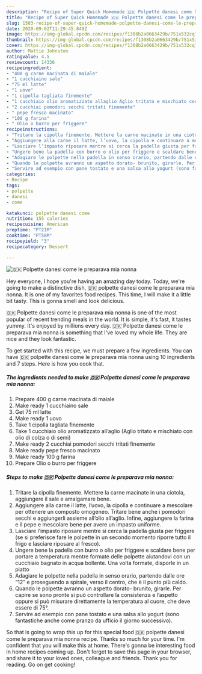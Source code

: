 ```yaml
---
description: "Recipe of Super Quick Homemade 🇩🇰 Polpette danesi come le preparava mia nonna"
title: "Recipe of Super Quick Homemade 🇩🇰 Polpette danesi come le preparava mia nonna"
slug: 1503-recipe-of-super-quick-homemade-polpette-danesi-come-le-preparava-mia-nonna
date: 2020-09-02T11:29:45.849Z
image: https://img-global.cpcdn.com/recipes/f1308b2a0663429b/751x532cq70/🇩🇰-polpette-danesi-come-le-preparava-mia-nonna-recipe-main-photo.jpg
thumbnail: https://img-global.cpcdn.com/recipes/f1308b2a0663429b/751x532cq70/🇩🇰-polpette-danesi-come-le-preparava-mia-nonna-recipe-main-photo.jpg
cover: https://img-global.cpcdn.com/recipes/f1308b2a0663429b/751x532cq70/🇩🇰-polpette-danesi-come-le-preparava-mia-nonna-recipe-main-photo.jpg
author: Mattie Johnston
ratingvalue: 4.5
reviewcount: 14336
recipeingredient:
- "400 g carne macinata di maiale"
- "1 cucchiaino sale"
- "75 ml latte"
- "1 uovo"
- "1 cipolla tagliata finemente"
- "1 cucchiaio olio aromatizzato allaglio Aglio tritato e mischiato con olio di colza o di semi"
- "2 cucchiai pomodori secchi tritati finemente"
- " pepe fresco macinato"
- "100 g farina"
- " Olio o burro per friggere"
recipeinstructions:
- "Tritare la cipolla finemente. Mettere la carne macinate in una ciotola, aggiungere il sale e amalgamare bene."
- "Aggiungere alla carne il latte, l’uovo, la cipolla e continuare a mescolare per ottenere un composto omogeneo. Tritare bene anche i pomodori secchi e aggiungerli assieme all’olio all’aglio. Infine, aggiungere la farina e il pepe e mescolare bene per avere un impasto uniforme."
- "Lasciare l’impasto riposare mentre si cerca la padella giusta per friggere (se si preferisce fare le polpette in un secondo momento riporre tutto il frigo e lasciare riposare al fresco)."
- "Ungere bene la padella con burro o olio per friggere e scaldare bene per portare a temperatura mentre formate delle polpette aiutandovi con un cucchiaio bagnato in acqua bollente. Una volta formate, disporle in un piatto"
- "Adagiare le polpette nella padella in senso orario, partendo dalle ore “12” e proseguendo a spirale, verso il centro, che è il punto più caldo."
- "Quando le polpette avranno un aspetto dorato- brunito, girarle. Per capire se sono pronte si può controllare la consistenza e l’aspetto oppure si può misurare direttamente la temperatura al cuore, che deve essere di 75°."
- "Servire ad esempio con pane tostato e una salsa allo yogurt (sono fantastiche anche come pranzo da ufficio il giorno successivo)."
categories:
- Recipe
tags:
- polpette
- danesi
- come

katakunci: polpette danesi come 
nutrition: 155 calories
recipecuisine: American
preptime: "PT21M"
cooktime: "PT58M"
recipeyield: "3"
recipecategory: Dessert

---
```



![🇩🇰 Polpette danesi come le preparava mia nonna](https://img-global.cpcdn.com/recipes/f1308b2a0663429b/751x532cq70/🇩🇰-polpette-danesi-come-le-preparava-mia-nonna-recipe-main-photo.jpg)

Hey everyone, I hope you're having an amazing day today. Today, we're going to make a distinctive dish, 🇩🇰 polpette danesi come le preparava mia nonna. It is one of my favorites food recipes. This time, I will make it a little bit tasty. This is gonna smell and look delicious.

🇩🇰 Polpette danesi come le preparava mia nonna is one of the most popular of recent trending meals in the world. It is simple, it's fast, it tastes yummy. It's enjoyed by millions every day. 🇩🇰 Polpette danesi come le preparava mia nonna is something that I've loved my whole life. They are nice and they look fantastic.




To get started with this recipe, we must prepare a few ingredients. You can have 🇩🇰 polpette danesi come le preparava mia nonna using 10 ingredients and 7 steps. Here is how you cook that.

<!--inarticleads1-->

##### The ingredients needed to make 🇩🇰 Polpette danesi come le preparava mia nonna:

1. Prepare 400 g carne macinata di maiale
1. Make ready 1 cucchiaino sale
1. Get 75 ml latte
1. Make ready 1 uovo
1. Take 1 cipolla tagliata finemente
1. Take 1 cucchiaio olio aromatizzato all’aglio (Aglio tritato e mischiato con olio di colza o di semi)
1. Make ready 2 cucchiai pomodori secchi tritati finemente
1. Make ready  pepe fresco macinato
1. Make ready 100 g farina
1. Prepare  Olio o burro per friggere




<!--inarticleads2-->

##### Steps to make 🇩🇰 Polpette danesi come le preparava mia nonna:

1. Tritare la cipolla finemente. Mettere la carne macinate in una ciotola, aggiungere il sale e amalgamare bene.
1. Aggiungere alla carne il latte, l’uovo, la cipolla e continuare a mescolare per ottenere un composto omogeneo. Tritare bene anche i pomodori secchi e aggiungerli assieme all’olio all’aglio. Infine, aggiungere la farina e il pepe e mescolare bene per avere un impasto uniforme.
1. Lasciare l’impasto riposare mentre si cerca la padella giusta per friggere (se si preferisce fare le polpette in un secondo momento riporre tutto il frigo e lasciare riposare al fresco).
1. Ungere bene la padella con burro o olio per friggere e scaldare bene per portare a temperatura mentre formate delle polpette aiutandovi con un cucchiaio bagnato in acqua bollente. Una volta formate, disporle in un piatto
1. Adagiare le polpette nella padella in senso orario, partendo dalle ore “12” e proseguendo a spirale, verso il centro, che è il punto più caldo.
1. Quando le polpette avranno un aspetto dorato- brunito, girarle. Per capire se sono pronte si può controllare la consistenza e l’aspetto oppure si può misurare direttamente la temperatura al cuore, che deve essere di 75°.
1. Servire ad esempio con pane tostato e una salsa allo yogurt (sono fantastiche anche come pranzo da ufficio il giorno successivo).




So that is going to wrap this up for this special food 🇩🇰 polpette danesi come le preparava mia nonna recipe. Thanks so much for your time. I'm confident that you will make this at home. There's gonna be interesting food in home recipes coming up. Don't forget to save this page in your browser, and share it to your loved ones, colleague and friends. Thank you for reading. Go on get cooking!
